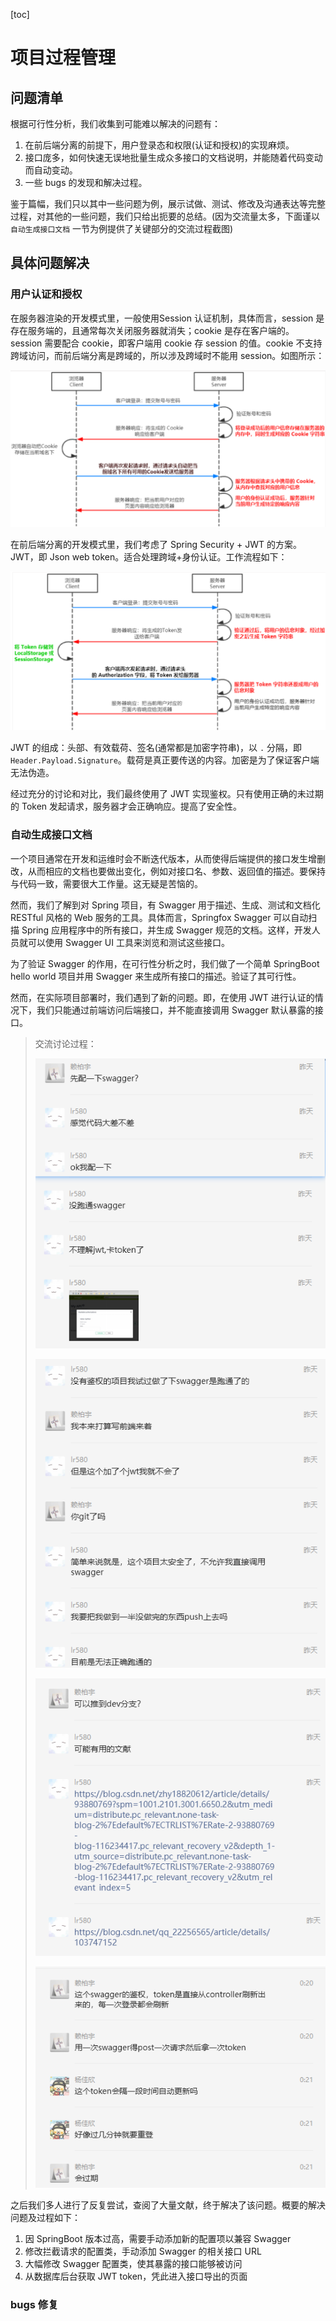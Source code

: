[toc]



# 项目过程管理

## 问题清单

根据可行性分析，我们收集到可能难以解决的问题有：

1. 在前后端分离的前提下，用户登录态和权限(认证和授权)的实现麻烦。
2. 接口庞多，如何快速无误地批量生成众多接口的文档说明，并能随着代码变动而自动变动。
3. 一些 bugs 的发现和解决过程。

鉴于篇幅，我们只以其中一些问题为例，展示试做、测试、修改及沟通表达等完整过程，对其他的一些问题，我们只给出扼要的总结。(因为交流量太多，下面谨以 `自动生成接口文档` 一节为例提供了关键部分的交流过程截图)



## 具体问题解决

### 用户认证和授权

在服务器渲染的开发模式里，一般使用Session 认证机制，具体而言，session 是存在服务端的，且通常每次关闭服务器就消失；cookie 是存在客户端的。session 需要配合 cookie，即客户端用 cookie 存 session 的值。cookie 不支持跨域访问，而前后端分离是跨域的，所以涉及跨域时不能用 session。如图所示：

![image-20230108222008164](img/image-20230108222008164.png)

在前后端分离的开发模式里，我们考虑了 Spring Security + JWT 的方案。JWT，即 Json web token。适合处理跨域+身份认证。工作流程如下：

![image-20230108223216663](img/image-20230108223216663.png)

 JWT 的组成：头部、有效载荷、签名(通常都是加密字符串)，以 `.` 分隔，即 `Header.Payload.Signature`。载荷是真正要传送的内容。加密是为了保证客户端无法伪造。

经过充分的讨论和对比，我们最终使用了 JWT 实现鉴权。只有使用正确的未过期的 Token 发起请求，服务器才会正确响应。提高了安全性。



### 自动生成接口文档

一个项目通常在开发和运维时会不断迭代版本，从而使得后端提供的接口发生增删改，从而相应的文档也要做出变化，例如对接口名、参数、返回值的描述。要保持与代码一致，需要很大工作量。这无疑是苦恼的。

然而，我们了解到对 Spring 项目，有 Swagger 用于描述、生成、测试和文档化 RESTful 风格的 Web 服务的工具。具体而言，Springfox Swagger 可以自动扫描 Spring 应用程序中的所有接口，并生成 Swagger 规范的文档。这样，开发人员就可以使用 Swagger UI 工具来浏览和测试这些接口。

为了验证 Swagger 的作用，在可行性分析之时，我们做了一个简单 SpringBoot hello world 项目并用 Swagger 来生成所有接口的描述。验证了其可行性。

然而，在实际项目部署时，我们遇到了新的问题。即，在使用 JWT 进行认证的情况下，我们只能通过前端访问后端接口，并不能直接调用 Swagger 默认暴露的接口。

> 交流讨论过程：
>
> ![image-20230108224745092](img/image-20230108224745092.png)
>
> ![image-20230108224814064](img/image-20230108224814064.png)
>
> ![image-20230108224827915](img/image-20230108224827915.png)
>
> ![image-20230108224906548](img/image-20230108224906548.png)

之后我们多人进行了反复尝试，查阅了大量文献，终于解决了该问题。概要的解决问题及过程如下：

1. 因 SpringBoot 版本过高，需要手动添加新的配置项以兼容 Swagger
2. 修改拦截请求的配置类，手动添加 Swagger 的相关接口 URL
3. 大幅修改 Swagger 配置类，使其暴露的接口能够被访问
4. 从数据库后台获取 JWT token，凭此进入接口导出的页面



### bugs 修复